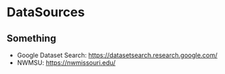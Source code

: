 # DataSources
## Something
- Google Dataset Search: https://datasetsearch.research.google.com/
- NWMSU: https://nwmissouri.edu/
